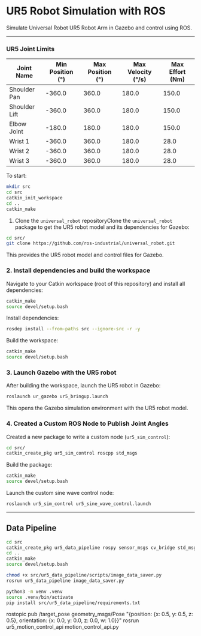 # UR5 Robot Simulation with ROS

Simulate Universal Robot UR5 Robot Arm in Gazebo and control using ROS.

---

### UR5 Joint Limits

| Joint Name | Min Position (°) | Max Position (°) | Max Velocity (°/s) | Max Effort (Nm) | 
| --- | --- | --- | --- | --- | 
| Shoulder Pan | -360.0 | 360.0 | 180.0 | 150.0 | 
| Shoulder Lift | -360.0 | 360.0 | 180.0 | 150.0 | 
| Elbow Joint | -180.0 | 180.0 | 180.0 | 150.0 | 
| Wrist 1 | -360.0 | 360.0 | 180.0 | 28.0 | 
| Wrist 2 | -360.0 | 360.0 | 180.0 | 28.0 | 
| Wrist 3 | -360.0 | 360.0 | 180.0 | 28.0 | 

To start:

```bash
mkdir src
cd src
catkin_init_workspace
cd ..
catkin_make
```

1. Clone the `universal_robot` repositoryClone the `universal_robot` package to get the UR5 robot model and its dependencies for Gazebo:

```bash
cd src/
git clone https://github.com/ros-industrial/universal_robot.git
```

This provides the UR5 robot model and control files for Gazebo.

### 2. Install dependencies and build the workspace 

Navigate to your Catkin workspace (root of this repository) and install all dependencies:


```bash
catkin_make
source devel/setup.bash
```

Install dependencies:


```bash
rosdep install --from-paths src --ignore-src -r -y
```

Build the workspace:


```bash
catkin_make
source devel/setup.bash
```

### 3. Launch Gazebo with the UR5 robot 

After building the workspace, launch the UR5 robot in Gazebo:


```bash
roslaunch ur_gazebo ur5_bringup.launch
```

This opens the Gazebo simulation environment with the UR5 robot model.

### 4. Created a Custom ROS Node to Publish Joint Angles 
Created a new package to write a custom node (`ur5_sim_control`):

```bash
cd src/
catkin_create_pkg ur5_sim_control roscpp std_msgs
```

Build the package:


```bash
catkin_make
source devel/setup.bash
```

Launch the custom sine wave control node:


```bash
roslaunch ur5_sim_control ur5_sine_wave_control.launch
```

---

## Data Pipeline

```bash
cd src
catkin_create_pkg ur5_data_pipeline rospy sensor_msgs cv_bridge std_msgs
cd ..
catkin_make
source devel/setup.bash
```


```bash
chmod +x src/ur5_data_pipeline/scripts/image_data_saver.py
rosrun ur5_data_pipeline image_data_saver.py
```


```bash
python3 -m venv .venv
source .venv/bin/activate
pip install src/ur5_data_pipeline/requirements.txt 
```

rostopic pub /target_pose geometry_msgs/Pose "{position: {x: 0.5, y: 0.5, z: 0.5}, orientation: {x: 0.0, y: 0.0, z: 0.0, w: 1.0}}"
rosrun ur5_motion_control_api motion_control_api.py
